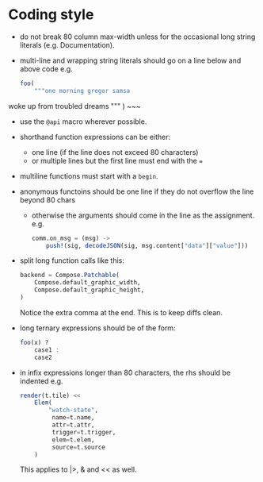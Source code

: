# Coding style

- do not break 80 column max-width unless for the occasional long string literals (e.g. Documentation).
- multi-line and wrapping string literals should go on a line below and above code e.g.

    ~~~julia
    foo(
        """one morning gregor samsa
woke up from troubled dreams
"""
    )
    ~~~
    
- use the `@api` macro wherever possible.
- shorthand function expressions can be either:
   - one line (if the line does not exceed 80 characters)
   - or multiple lines but the first line must end with the `=`
- multiline functions must start with a `begin`.
- anonymous functoins should be one line if they do not overflow the line beyond 80 chars
    - otherwise the arguments should come in the line as the assignment. e.g.
 
        ~~~julia
        comm.on_msg = (msg) ->
            push!(sig, decodeJSON(sig, msg.content["data"]["value"]))
        ~~~

- split long function calls like this:

    ~~~julia
    backend = Compose.Patchable(
        Compose.default_graphic_width,
        Compose.default_graphic_height,
    )
    ~~~

  Notice the extra comma at the end. This is to keep diffs clean.
- long ternary expressions should be of the form:
 
    ~~~julia
    foo(x) ?
        case1 :
        case2
    ~~~

- in infix expressions longer than 80 characters, the rhs should be indented
  e.g.

    ~~~julia
    render(t.tile) <<
        Elem(
            "watch-state",
             name=t.name,
             attr=t.attr,
             trigger=t.trigger,
             elem=t.elem,
             source=t.source
        )
    ~~~
    This applies to |>, & and << as well.
